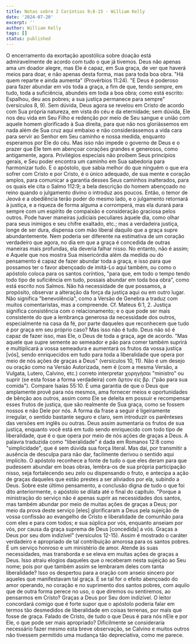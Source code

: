 ```yaml
---
title: Notas sobre 2 Coríntios 9;8-15 - William Kelly
date: '2024-07-20'
excerpt: ''
author: William Kelly
tags: []
status: published
---
```

O encerramento da exortação apostólica sobre doação está admiravelmente
de acordo com tudo o que já tivemos. Deus não apenas ama um doador
alegre, mas Ele é capaz, em Sua graça, de ver que haverá meios para
doar, e não apenas desta forma, mas para toda boa obra. \"Há quem
reparte e ainda aumenta\" (Provérbios 11:24). \"E Deus é poderoso para
fazer abundar em vós toda a graça, a fim de que, tendo sempre, em tudo,
toda a suficiência, abundeis em toda a boa obra; como está escrito:
Espalhou, deu aos pobres; a sua justiça permanece para sempre\"
(versículos 8, 9). Sem dúvida, Deus agora se revelou em Cristo de acordo
com Sua própria natureza, em vista do céu e da eternidade; sem dúvida,
Ele nos deu vida em Seu Filho e redenção por meio de Seu sangue e união
com aquele homem glorificado à Sua direita, para que não nos
gloriássemos em nada além de Sua cruz aqui embaixo e não considerássemos
a vida cara para servir ao Senhor em Seu caminho e nossa medida,
enquanto esperamos por Ele do céu. Mas isso não impede o governo de Deus
e o prazer que Ele tem em abençoar corações grandes e generosos, como
antigamente, agora. Privilégios especiais não proíbem Seus princípios
gerais, e Seu poder encontra um caminho em Sua sabedoria para harmonizar
tudo. E o apóstolo, que sabia melhor do que ninguém o que era sofrer com
Cristo e por Cristo, é o único adequado, de sua mente e coração amplos,
para comunicar a garantia desses Seus caminhos inalterados, para os
quais ele cita o Salmo 112:9; a bela descrição do homem abençoado no
reino quando o julgamento divino o introduz aos poucos. Então, o temor
de Jeová e a obediência terão poder do mesmo lado, e o julgamento
retornará à justiça, e a riqueza de forma alguma a corromperá, mas ela
durará para sempre com um espírito de compaixão e consideração graciosa
pelos outros. Pode haver maneiras judiciais peculiares àquele dia, como
olhar para seus inimigos e seu chifre exaltado, etc.; mas a verdadeira
justiça, longe de ser dura, dispensa com mão liberal daquilo que a graça
supre abundantemente. Nem poderia ser diferente na estimativa de um
coração verdadeiro que agora, no dia em que a graça é concedida de
outras maneiras mais profundas, ela deveria falhar nisso. No entanto,
não é assim; e Aquele que nos mostra Sua misericórdia além da medida ou
do pensamento é capaz de fazer abundar toda a graça, e isso para que
possamos ter o favor abençoado de imitá-Lo aqui também, ou como o
apóstolo coloca para os santos coríntios, \"para que, em todo o tempo
tendo todo tipo de suficiência em tudo, possais abundar em toda boa
obra\", como está escrito nos Salmos. Não há necessidade de que
possamos, a propósito, observar a alteração da força da justiça aqui ou
em outro lugar. Não significa \"benevolência\", como a Versão de Genebra
a traduz com muitos comentaristas, mas a compreende. Cf. Mateus 6:1, 2.
Justiça significa consistência com o relacionamento; e o que pode ser
mais consistente do que a lembrança generosa da necessidade dos outros,
especialmente na casa da fé, por parte daqueles que reconhecem que tudo
é por graça em seu próprio caso? Mas isso não é tudo. Deus não só é
capaz de fazer isso, mas Ele, o Deus de toda a graça, age de acordo.
\"Mas aquele que supre semente ao semeador e pão para comer também
suprirá e multiplicará a vossa semeadura e aumentará os frutos da vossa
justiça \[vós\], sendo enriquecidos em tudo para toda a liberalidade que
opera por meio de nós ações de graças a Deus\" (versículos 10, 11). Não
é um desejo ou oração como na Versão Autorizada, nem é (com a mesma
Versão, a Vulgata, Lutero, Calvino, etc.) correto interpretar χορηγήσαι
\"ministro\" ou suprir (se esta fosse a forma verdadeira) com ἄρτον εὶς
βρ. (\"pão para sua comida\"). Compare Isaías 55:10. É uma garantia de
que o Deus que amplamente provê para nós mesmos, ama fornecer meios e
oportunidades de bênção aos outros, assim como Ele se deleita em possuir
e recompensar esses frutos de justiça, que são realmente de Sua graça,
como se fossem nossos e não Dele por nós. A forma da frase a seguir é
ligeiramente irregular, o sentido bastante seguro e claro, sem
introduzir os parênteses das versões em inglês ou outras. Deus assim
aumentaria os frutos de sua justiça, enquanto você está em tudo sendo
enriquecido com todo tipo de liberalidade, que é o que opera por meio de
nós ações de graças a Deus. A palavra traduzida como \"liberalidade\" é
dada em Romanos 12:8 como \"simplicidade\", que é sem dúvida sua força
literal. Mas daí, por transmitir a ausência de desculpa para não dar,
facilmente derivou o sentido aqui implícito. O apóstolo reconhece a
fonte de tudo o que eles deram para que pudessem abundar em boas obras,
lembra-os de sua própria participação nisso, seja fortalecendo seu zelo
ou dispensando o fruto, e antecipa a ação de graças daqueles que estão
prestes a ser aliviados por ela, subindo a Deus. Sobre este último
pensamento, a conclusão digna de tudo o que foi dito anteriormente, o
apóstolo se dilata até o final do capítulo. \"Porque a ministração do
serviço não é apenas suprir as necessidades dos santos, mas também
abundar por meio de muitas ações de graças a Deus; por meio da prova
deste serviço \[eles\] glorificaram a Deus pela sujeição de vossa
confissão ao evangelho de Cristo e liberalidade de comunhão para com
eles e para com todos; e sua súplica por vós, enquanto anseiam por vós,
por causa da graça suprema de Deus \[concedida\] a vós. Graças a Deus
por seu dom indizível\" (versículos 12-15). Assim é mostrado o caráter
verdadeiro e apropriado de tal contribuição amorosa para os santos
pobres. É um serviço honroso e um ministério de amor. Atende às suas
necessidades, mas transborda e se eleva em muitas ações de graças a
Deus. Isso atraiu elogios daqueles que o receberam nesta sujeição ao Seu
nome; pois por que também assim se lembraram deles com tanta
liberalidade? Isso os despertou para a oração com anseio sincero por
aqueles que manifestavam tal graça. E se tal for o efeito abençoado do
amor operando, no coração e no suprimento dos santos pobres, com aquilo
que de outra forma perece no uso, o que diremos ou sentiremos, ao
pensarmos em Cristo? Graças a Deus por Seu dom indizível. O leitor
concordará comigo que é forte supor que o apóstolo poderia falar em
termos tão desmedidos de liberalidade em coisas terrenas, por mais que
fosse de graça. Falado de Cristo, de tudo o que Deus é para nós nEle e
por Ele, o que pode ser mais apropriado? Dificilmente se consideraria
necessário fazer mesmo esta breve observação, se Calvino e muitos outros
não tivessem permitido uma mudança tão depreciativa, como me parece.
